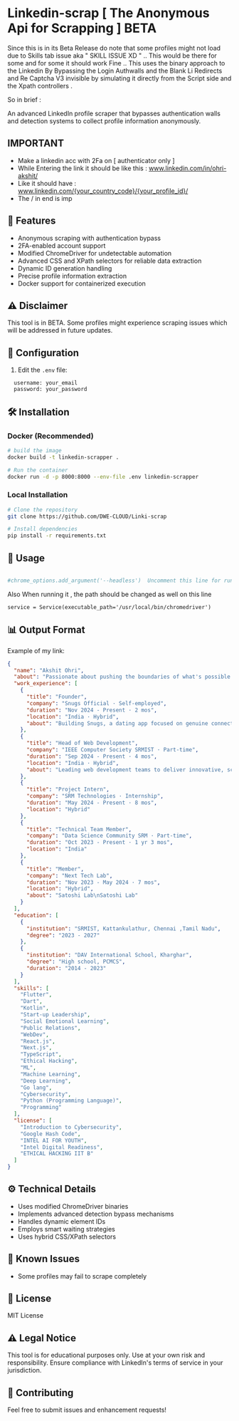 # Linkedin-scrap [ The Anonymous Api for Scrapping ] BETA

Since this is in its Beta Release do note that some profiles might not load due to Skills tab issue aka " SKILL ISSUE XD " .. This would be there for some and for some it should work Fine .. This uses the binary approach to the Linkedin By Bypassing the Login Authwalls and the Blank Li Redirects and Re Captcha V3 invisible by simulating it directly from the Script side and the Xpath controllers .

So in brief : 

An advanced LinkedIn profile scraper that bypasses authentication walls and detection systems to collect profile information anonymously.

## IMPORTANT

- Make a linkedin acc with 2Fa on [ authenticator only ]
- While Entering the link it should be like this : www.linkedin.com/in/ohri-akshit/
- Like it should have : www.linkedin.com/{your_country_code}/{your_profile_id}/
- The / in end is imp

## 🚀 Features

- Anonymous scraping with authentication bypass
- 2FA-enabled account support
- Modified ChromeDriver for undetectable automation
- Advanced CSS and XPath selectors for reliable data extraction
- Dynamic ID generation handling
- Precise profile information extraction
- Docker support for containerized execution

## ⚠️ Disclaimer

This tool is in BETA. Some profiles might experience scraping issues which will be addressed in future updates.

## 🔧 Configuration

1. Edit the `.env` file:
```
  username: your_email
  password: your_password
  ```


## 🛠️ Installation

### Docker (Recommended)
```bash
# build the image
docker build -t linkedin-scrapper .

# Run the container
docker run -d -p 8000:8000 --env-file .env linkedin-scrapper
```

### Local Installation
```bash
# Clone the repository
git clone https://github.com/DWE-CLOUD/Linki-scrap

# Install dependencies
pip install -r requirements.txt
```


## 🚀 Usage

```python

#chrome_options.add_argument('--headless')  Uncomment this line for running the image
```

Also When running it , the path should be changed as well on this line 

```
service = Service(executable_path='/usr/local/bin/chromedriver')

```

## 📊 Output Format


Example of my link:

```json
{
  "name": "Akshit Ohri",
  "about": "Passionate about pushing the boundaries of what's possible through code, I thrive on turning ambitious ideas into reality. As a dedicated coder, my expertise lies in crafting innovative and cutting-edge projects that challenge the status quo. Specializing in the dynamic realms of cybersecurity and artificial intelligence, I am committed to staying ahead of the curve in the ever-evolving tech landscape.\n\nWith a keen eye for detail and a penchant for problem-solving, I have successfully translated complex concepts into tangible solutions, making the seemingly unrealistic not only achievable but also impactful. My journey in the world of technology has been marked by a relentless pursuit of excellence, from designing robust cybersecurity frameworks to harnessing the power of AI for transformative applications.\n\nJoin me on this exciting journey where creativity meets functionality, and where the intersection of coding, cybersecurity, and AI opens doors to unprecedented possibilities. Let's connect, collaborate, and innovate as we navigate the digital frontier together.",
  "work_experience": [
    {
      "title": "Founder",
      "company": "Snugs Official · Self-employed",
      "duration": "Nov 2024 - Present · 2 mos",
      "location": "India · Hybrid",
      "about": "Building Snugs, a dating app focused on genuine connections through warmth, playfulness, and inclusivity. Passionate about creating a community-first platform where people connect over shared values and real relationships."
    },
    {
      "title": "Head of Web Development",
      "company": "IEEE Computer Society SRMIST · Part-time",
      "duration": "Sep 2024 - Present · 4 mos",
      "location": "India · Hybrid",
      "about": "Leading web development teams to deliver innovative, scalable, and high-performance web solutions.\nLeading web development teams to deliver innovative, scalable, and high-performance web solutions."
    },
    {
      "title": "Project Intern",
      "company": "SRM Technologies · Internship",
      "duration": "May 2024 - Present · 8 mos",
      "location": "Hybrid"
    },
    {
      "title": "Technical Team Member",
      "company": "Data Science Community SRM · Part-time",
      "duration": "Oct 2023 - Present · 1 yr 3 mos",
      "location": "India"
    },
    {
      "title": "Member",
      "company": "Next Tech Lab",
      "duration": "Nov 2023 - May 2024 · 7 mos",
      "location": "Hybrid",
      "about": "Satoshi Lab\nSatoshi Lab"
    }
  ],
  "education": [
    {
      "institution": "SRMIST, Kattankulathur, Chennai ,Tamil Nadu",
      "degree": "2023 - 2027"
    },
    {
      "institution": "DAV International School, Kharghar",
      "degree": "High school, PCMCS",
      "duration": "2014 - 2023"
    }
  ],
  "skills": [
    "Flutter",
    "Dart",
    "Kotlin",
    "Start-up Leadership",
    "Social Emotional Learning",
    "Public Relations",
    "WebDev",
    "React.js",
    "Next.js",
    "TypeScript",
    "Ethical Hacking",
    "ML",
    "Machine Learning",
    "Deep Learning",
    "Go lang",
    "Cybersecurity",
    "Python (Programming Language)",
    "Programming"
  ],
  "license": [
    "Introduction to Cybersecurity",
    "Google Hash Code",
    "INTEL AI FOR YOUTH",
    "Intel Digital Readiness",
    "ETHICAL HACKING IIT B"
  ]
}
```

## ⚙️ Technical Details

- Uses modified ChromeDriver binaries
- Implements advanced detection bypass mechanisms
- Handles dynamic element IDs
- Employs smart waiting strategies
- Uses hybrid CSS/XPath selectors


## 🚫 Known Issues

- Some profiles may fail to scrape completely

## 📝 License

MIT License

## ⚠️ Legal Notice

This tool is for educational purposes only. Use at your own risk and responsibility. Ensure compliance with LinkedIn's terms of service in your jurisdiction.

## 🤝 Contributing

Feel free to submit issues and enhancement requests! 
